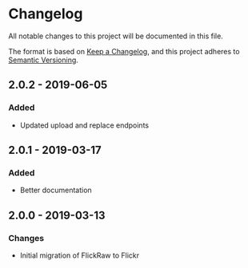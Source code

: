 # Changelog
All notable changes to this project will be documented in this file.

The format is based on [Keep a Changelog](https://keepachangelog.com/en/1.0.0/),
and this project adheres to [Semantic Versioning](https://semver.org/spec/v2.0.0.html).

## 2.0.2 - 2019-06-05
### Added
- Updated upload and replace endpoints

## 2.0.1 - 2019-03-17
### Added
- Better documentation

## 2.0.0 - 2019-03-13
### Changes
- Initial migration of FlickRaw to Flickr

